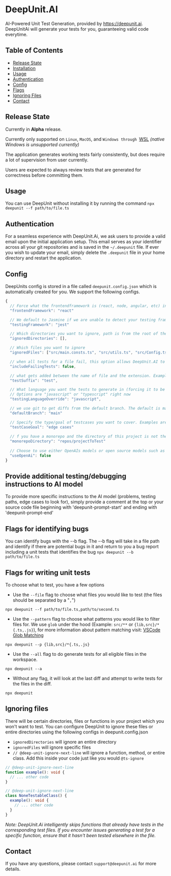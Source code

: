 # DeepUnit.AI

AI-Powered Unit Test Generation, provided by https://deepunit.ai. DeepUnitAi will generate your tests for you, guaranteeing valid code everytime.

## Table of Contents

- [Release State](#release-state)
- [Installation](#installation)
- [Usage](#usage)
- [Authentication](#authentication)
- [Config](#config)
- [Flags](#flags)
- [Ignoring Files](#ignoring-files)
- [Contact](#contact)

## Release State

Currently in **Alpha** release.

Currently only supported on `Linux`, `MacOS`, and `Windows through `[WSL](https://learn.microsoft.com/en-us/windows/wsl/install) _(native Windows is unsupported currently)_

The application generates working tests fairly consistently, but does require a lot of supervision from user currently.

Users are expected to always review tests that are generated for correctness before committing them.

## Usage

You can use DeepUnit without installing it by running the command
`npx deepunit --f path/to/file.ts`

## Authentication

For a seamless experience with DeepUnit.Ai, we ask users to provide a valid email upon the initial application setup. This email serves as your identifier across all your git repositories and is saved in the `~/.deepunit` file. If ever you wish to update your email, simply delete the `.deepunit` file in your home directory and restart the application.

## Config

DeepUnits config is stored in a file called `deepunit.config.json` which is automatically created for you. We support the following configs.

```javascript
{
  // Force what the frontendframework is (react, node, angular, etc) in case we detect it wrong
  "frontendFramework": "react"

  // We default to Jasmine if we are unable to detect your testing framework. This config forces sets the testing framework. This config is helpful if we are unable to detect that you are using jest or you use a Jest compatible framework like Vitest. 
  "testingFramework": "jest"

  // Which directories you want to ignore, path is from the root of the project. In case of a monorepo it is the root of the package.json deepunit is installed in.
  "ignoredDirectories": [],

  // Which files you want to ignore
  "ignoredFiles": ["src/main.consts.ts", "src/utils.ts", "src/Config.ts"],

  // when all tests for a file fail, this option allows DeepUnit.AI to save the failing tests to a file so that you fix them manually
  "includeFailingTests": false,

  // what gets added between the name of file and the extension. Example if set to 'spec': Utils.ts -> Utils.spec.ts (default set to test)
  "testSuffix": "test",

  // What language you want the tests to generate in (forcing it to be a specific language)
  // Options are "javascript" or "typescript" right now
  "testingLanguageOverride": "javascript",

  // we use git to get diffs from the default branch. The default is master unless configured here.
  "defaultBranch": "main"

  // Specify the type/goal of testcases you want to cover. Examples are happy path, edgecase, 80% code coverage, detect bugs, etc.
  "testCaseGoal": "edge cases"
  
  // f you have a monorepo and the directory of this project is not the root please list the directory path. Leave this blank otherwise
  "monorepoDirectory": "repos/projectToTest"
  
  // Choose to use either OpenAIs models or open source models such as Mixtral or LLaMa
  "useOpenAi": false
}
```

## Provide additional testing/debugging instructions to AI model
To provide more specific instructions to the AI model (problems, testing paths, edge cases to look for), simply provide a comment at the top or your source code file beginning with 'deepunit-prompt-start' and ending with 'deepunit-prompt-end'

## Flags for identifying bugs
You can identify bugs with the --b flag. The --b flag will take in a file path and identify if there are potential bugs in it and return to you a bug report including a unit tests that identifies the bug
`npx deepunit --b path/to/file.ts`


## Flags for writing unit tests

To choose what to test, you have a few options

- Use the `--file` flag to choose what files you would like to test (the files should be separated by a "`,`")

`npx deepunit --f path/to/file.ts,path/to/second.ts`

- Use the `--pattern` flag to choose what patterns you would like to filter files for. We use `glob` under the hood (Example: `src/**` or `{lib,src}/*{.ts,.js}`), for more information about pattern matching visit: [VSCode Glob Matching](https://code.visualstudio.com/docs/editor/glob-patterns)

`npx deepunit --p {lib,src}/*{.ts,.js}`

- Use the `--all` flag to do generate tests for all eligible files in the workspace.

`npx deepunit --a`

- Without any flag, it will look at the last diff and attempt to write tests for the files in the diff.

`npx deepunit`

## Ignoring files

There will be certain directories, files or functions in your project which you won't want to test. You can configure DeepUnit to ignore these files or entire directories using the following configs in deepunit.config.json

- `ignoredDirectories` will ignore an entire directory
- `ignoredFiles` will ignore specific files
- `// @deep-unit-ignore-next-line` will ignore a function, method, or entire class. Add this inside your code just like you would `@ts-ignore`

```typescript
// @deep-unit-ignore-next-line
function example(): void {
  // ... other code
}
```

```typescript
// @deep-unit-ignore-next-line
class NoneTestableClass() {
  example(): void {
    // ... other code
  }
}
```

_Note:
DeepUnit.Ai intelligently skips functions that already have tests in the corresponding test files. If you encounter issues generating a test for a specific function, ensure that it hasn't been tested elsewhere in the file._

## Contact

If you have any questions, please contact `support@deepunit.ai` for more details.

